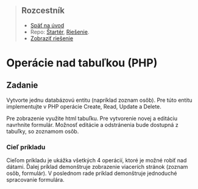 <div class="hidden">

> ## Rozcestník
> - [Späť na úvod](../../README.md)
> - Repo: [Štartér](/../../tree/main/php/crud), [Riešenie](/../../tree/solution/php/crud).
> - [Zobraziť riešenie](riesenie.md)
</div>

# Operácie nad tabuľkou (PHP)

## Zadanie

Vytvorte jednu databázovú entitu (napríklad zoznam osôb). Pre túto entitu implementujte v PHP operácie Create, Read, Update a Delete.

Pre zobrazenie využite html tabuľku. Pre vytvorenie novej a editáciu navrhnite formulár. Možnosť editácie a odstránenia bude dostupná z tabuľky, so zoznamom osôb.

### Cieľ príkladu
Cieľom príkladu je ukážka všetkých 4 operácií, ktoré je možné robiť nad dátami. Ďalej príklad demonštruje zobrazenie viacerích stránok (zoznam osôb, formulár). V poslednom rade príklad demonštruje jednoduché spracovanie formulára.